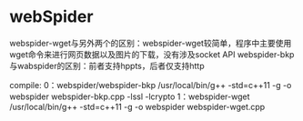 # webSpider

webspider-wget与另外两个的区别：webspider-wget较简单，程序中主要使用wget命令来进行网页数据以及图片的下载，没有涉及socket API
webspider-bkp与wabspider的区别：前者支持hppts，后者仅支持http

compile:
  0：webspider/webspider-bkp
  /usr/local/bin/g++ -std=c++11 -g -o webspider webspider-bkp.cpp -lssl -lcrypto
  1：webspider-wget
  /usr/local/bin/g++ -std=c++11 -g -o webspider webspider-wget.cpp
